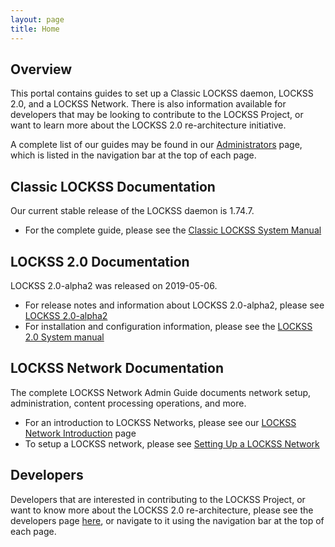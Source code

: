 ```yaml
---
layout: page
title: Home
---
```


## Overview

This portal contains guides to set up a Classic LOCKSS daemon, LOCKSS 2.0, and a LOCKSS Network. There is also information available for developers that may be looking to contribute to the LOCKSS Project, or want to learn more about the LOCKSS 2.0 re-architecture initiative.

A complete list of our guides may be found in our [Administrators](administrators/) page, which is listed in the navigation bar at the top of each page.

## Classic LOCKSS Documentation

Our current stable release of the LOCKSS daemon is 1.74.7.

*   For the complete guide, please see the [Classic LOCKSS System Manual](administrators/classic-lockss/)

## LOCKSS 2.0 Documentation

LOCKSS 2.0-alpha2 was released on 2019-05-06.

*   For release notes and information about LOCKSS 2.0-alpha2, please see [LOCKSS 2.0-alpha2](administrators/releases/2.0-alpha2)
*   For installation and configuration information, please see the [LOCKSS 2.0 System manual](administrators/manual/)

## LOCKSS Network Documentation

The complete LOCKSS Network Admin Guide documents network setup, administration, content processing operations, and more.

*   For an introduction to LOCKSS Networks, please see our [LOCKSS Network Introduction](administrators/admin/introduction) page
*   To setup a LOCKSS network, please see [Setting Up a LOCKSS Network](administrators/admin/setting-up/)

## Developers

Developers that are interested in contributing to the LOCKSS Project, or want to know more about the LOCKSS 2.0 re-architecture, please see the developers page [here](developers/), or navigate to it using the navigation bar at the top of each page.
